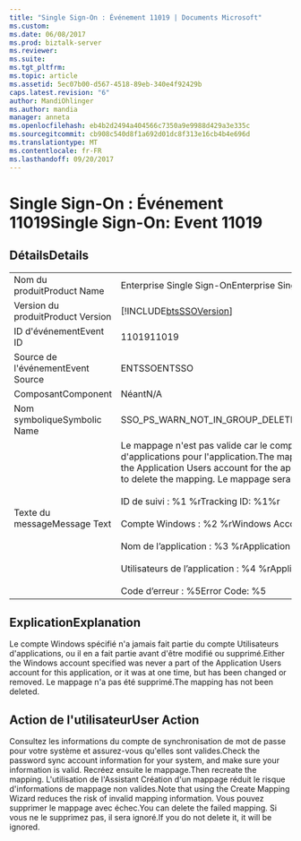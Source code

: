 ```yaml
---
title: "Single Sign-On : Événement 11019 | Documents Microsoft"
ms.custom: 
ms.date: 06/08/2017
ms.prod: biztalk-server
ms.reviewer: 
ms.suite: 
ms.tgt_pltfrm: 
ms.topic: article
ms.assetid: 5ec07b00-d567-4518-89eb-340e4f92429b
caps.latest.revision: "6"
author: MandiOhlinger
ms.author: mandia
manager: anneta
ms.openlocfilehash: eb4b2d2494a404566c7350a9e9988d429a3e335c
ms.sourcegitcommit: cb908c540d8f1a692d01dc8f313e16cb4b4e696d
ms.translationtype: MT
ms.contentlocale: fr-FR
ms.lasthandoff: 09/20/2017
---
```

# <a name="single-sign-on-event-11019"></a><span data-ttu-id="1b88a-102">Single Sign-On : Événement 11019</span><span class="sxs-lookup"><span data-stu-id="1b88a-102">Single Sign-On: Event 11019</span></span>
## <a name="details"></a><span data-ttu-id="1b88a-103">Détails</span><span class="sxs-lookup"><span data-stu-id="1b88a-103">Details</span></span>  
  
|||  
|-|-|  
|<span data-ttu-id="1b88a-104">Nom du produit</span><span class="sxs-lookup"><span data-stu-id="1b88a-104">Product Name</span></span>|<span data-ttu-id="1b88a-105">Enterprise Single Sign-On</span><span class="sxs-lookup"><span data-stu-id="1b88a-105">Enterprise Single Sign-On</span></span>|  
|<span data-ttu-id="1b88a-106">Version du produit</span><span class="sxs-lookup"><span data-stu-id="1b88a-106">Product Version</span></span>|[!INCLUDE[btsSSOVersion](../includes/btsssoversion-md.md)]|  
|<span data-ttu-id="1b88a-107">ID d'événement</span><span class="sxs-lookup"><span data-stu-id="1b88a-107">Event ID</span></span>|<span data-ttu-id="1b88a-108">11019</span><span class="sxs-lookup"><span data-stu-id="1b88a-108">11019</span></span>|  
|<span data-ttu-id="1b88a-109">Source de l'événement</span><span class="sxs-lookup"><span data-stu-id="1b88a-109">Event Source</span></span>|<span data-ttu-id="1b88a-110">ENTSSO</span><span class="sxs-lookup"><span data-stu-id="1b88a-110">ENTSSO</span></span>|  
|<span data-ttu-id="1b88a-111">Composant</span><span class="sxs-lookup"><span data-stu-id="1b88a-111">Component</span></span>|<span data-ttu-id="1b88a-112">Néant</span><span class="sxs-lookup"><span data-stu-id="1b88a-112">N/A</span></span>|  
|<span data-ttu-id="1b88a-113">Nom symbolique</span><span class="sxs-lookup"><span data-stu-id="1b88a-113">Symbolic Name</span></span>|<span data-ttu-id="1b88a-114">SSO_PS_WARN_NOT_IN_GROUP_DELETE_FAILED</span><span class="sxs-lookup"><span data-stu-id="1b88a-114">SSO_PS_WARN_NOT_IN_GROUP_DELETE_FAILED</span></span>|  
|<span data-ttu-id="1b88a-115">Texte du message</span><span class="sxs-lookup"><span data-stu-id="1b88a-115">Message Text</span></span>|<span data-ttu-id="1b88a-116">Le mappage n'est pas valide car le compte Windows ne figure pas dans le compte Utilisateurs d'applications pour l'application.</span><span class="sxs-lookup"><span data-stu-id="1b88a-116">The mapping is not valid because the Windows account is not in the Application Users account for the application.</span></span> <span data-ttu-id="1b88a-117">Échec lors de la suppression du mappage.</span><span class="sxs-lookup"><span data-stu-id="1b88a-117">Failed to delete the mapping.</span></span> <span data-ttu-id="1b88a-118">Le mappage sera ignoré.%r</span><span class="sxs-lookup"><span data-stu-id="1b88a-118">The mapping will be ignored.%r</span></span><br /><br /> <span data-ttu-id="1b88a-119">ID de suivi : %1 %r</span><span class="sxs-lookup"><span data-stu-id="1b88a-119">Tracking ID: %1%r</span></span><br /><br /> <span data-ttu-id="1b88a-120">Compte Windows : %2 %r</span><span class="sxs-lookup"><span data-stu-id="1b88a-120">Windows Account: %2%r</span></span><br /><br /> <span data-ttu-id="1b88a-121">Nom de l’application : %3 %r</span><span class="sxs-lookup"><span data-stu-id="1b88a-121">Application Name: %3%r</span></span><br /><br /> <span data-ttu-id="1b88a-122">Utilisateurs de l’application : %4 %r</span><span class="sxs-lookup"><span data-stu-id="1b88a-122">Application Users: %4%r</span></span><br /><br /> <span data-ttu-id="1b88a-123">Code d’erreur : %5</span><span class="sxs-lookup"><span data-stu-id="1b88a-123">Error Code: %5</span></span>|  
  
## <a name="explanation"></a><span data-ttu-id="1b88a-124">Explication</span><span class="sxs-lookup"><span data-stu-id="1b88a-124">Explanation</span></span>  
 <span data-ttu-id="1b88a-125">Le compte Windows spécifié n'a jamais fait partie du compte Utilisateurs d'applications, ou il en a fait partie avant d'être modifié ou supprimé.</span><span class="sxs-lookup"><span data-stu-id="1b88a-125">Either the Windows account specified was never a part of the Application Users account for this application, or it was at one time, but has been changed or removed.</span></span> <span data-ttu-id="1b88a-126">Le mappage n'a pas été supprimé.</span><span class="sxs-lookup"><span data-stu-id="1b88a-126">The mapping has not been deleted.</span></span>  
  
## <a name="user-action"></a><span data-ttu-id="1b88a-127">Action de l'utilisateur</span><span class="sxs-lookup"><span data-stu-id="1b88a-127">User Action</span></span>  
 <span data-ttu-id="1b88a-128">Consultez les informations du compte de synchronisation de mot de passe pour votre système et assurez-vous qu'elles sont valides.</span><span class="sxs-lookup"><span data-stu-id="1b88a-128">Check the password sync account information for your system, and make sure your information is valid.</span></span> <span data-ttu-id="1b88a-129">Recréez ensuite le mappage.</span><span class="sxs-lookup"><span data-stu-id="1b88a-129">Then recreate the mapping.</span></span> <span data-ttu-id="1b88a-130">L'utilisation de l'Assistant Création d'un mappage réduit le risque d'informations de mappage non valides.</span><span class="sxs-lookup"><span data-stu-id="1b88a-130">Note that using the Create Mapping Wizard reduces the risk of invalid mapping information.</span></span> <span data-ttu-id="1b88a-131">Vous pouvez supprimer le mappage avec échec.</span><span class="sxs-lookup"><span data-stu-id="1b88a-131">You can delete the failed mapping.</span></span> <span data-ttu-id="1b88a-132">Si vous ne le supprimez pas, il sera ignoré.</span><span class="sxs-lookup"><span data-stu-id="1b88a-132">If you do not delete it, it will be ignored.</span></span>